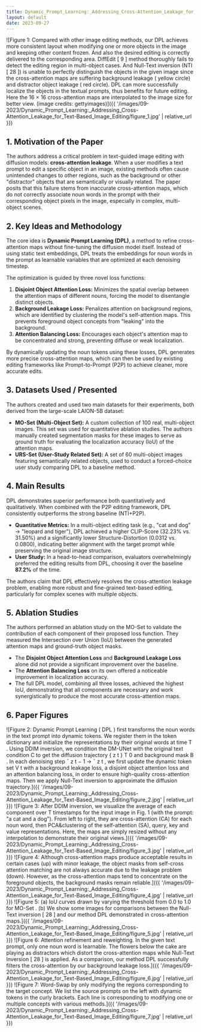 ```yaml
---
title: Dynamic_Prompt_Learning:_Addressing_Cross-Attention_Leakage_for_Text-Based_Image_Editing
layout: default
date: 2023-09-27
---
```

![Figure 1: Compared with other image editing methods, our DPL achieves more consistent layout when modifying one or more objects in the image and keeping other content frozen. And also the desired editing is correctly delivered to the corresponding area. DiffEdit [ 9 ] method thoroughly fails to detect the editing region in multi-object cases. And Null-Text inversion (NTI [ 28 ]) is unable to perfectly distinguish the objects in the given image since the cross-attention maps are suffering background leakage ( yellow circle) and distractor object leakage ( red circle). DPL can more successfully localize the objects in the textual prompts, thus benefits for future editing. Here the 16 × 16 cross-attention maps are interpolated to the image size for better view. (image credits: gettyimages)]({{ '/images/09-2023/Dynamic_Prompt_Learning:_Addressing_Cross-Attention_Leakage_for_Text-Based_Image_Editing/figure_1.jpg' | relative_url }})
## 1. Motivation of the Paper
The authors address a critical problem in text-guided image editing with diffusion models: **cross-attention leakage**. When a user modifies a text prompt to edit a specific object in an image, existing methods often cause unintended changes to other regions, such as the background or other "distractor" objects that are semantically or visually related. The paper posits that this failure stems from inaccurate cross-attention maps, which do not correctly associate noun words in the prompt with their corresponding object pixels in the image, especially in complex, multi-object scenes.

## 2. Key Ideas and Methodology
The core idea is **Dynamic Prompt Learning (DPL)**, a method to refine cross-attention maps without fine-tuning the diffusion model itself. Instead of using static text embeddings, DPL treats the embeddings for noun words in the prompt as learnable variables that are optimized at each denoising timestep.

The optimization is guided by three novel loss functions:
1.  **Disjoint Object Attention Loss:** Minimizes the spatial overlap between the attention maps of different nouns, forcing the model to disentangle distinct objects.
2.  **Background Leakage Loss:** Penalizes attention on background regions, which are identified by clustering the model's self-attention maps. This prevents foreground object concepts from "leaking" into the background.
3.  **Attention Balancing Loss:** Encourages each object's attention map to be concentrated and strong, preventing diffuse or weak localization.

By dynamically updating the noun tokens using these losses, DPL generates more precise cross-attention maps, which can then be used by existing editing frameworks like Prompt-to-Prompt (P2P) to achieve cleaner, more accurate edits.

## 3. Datasets Used / Presented
The authors created and used two main datasets for their experiments, both derived from the large-scale LAION-5B dataset:
*   **MO-Set (Multi-Object Set):** A custom collection of 100 real, multi-object images. This set was used for quantitative ablation studies. The authors manually created segmentation masks for these images to serve as ground truth for evaluating the localization accuracy (IoU) of the attention maps.
*   **URS-Set (User-Study Related Set):** A set of 60 multi-object images featuring semantically related objects, used to conduct a forced-choice user study comparing DPL to a baseline method.

## 4. Main Results
DPL demonstrates superior performance both quantitatively and qualitatively. When combined with the P2P editing framework, DPL consistently outperforms the strong baseline (NTI+P2P).

*   **Quantitative Metrics:** In a multi-object editing task (e.g., "cat and dog" → "leopard and tiger"), DPL achieved a higher CLIP-Score (32.23% vs. 31.50%) and a significantly lower Structure-Distortion (0.0312 vs. 0.0800), indicating better alignment with the target prompt while preserving the original image structure.
*   **User Study:** In a head-to-head comparison, evaluators overwhelmingly preferred the editing results from DPL, choosing it over the baseline **87.2%** of the time.

The authors claim that DPL effectively resolves the cross-attention leakage problem, enabling more robust and fine-grained text-based editing, particularly for complex scenes with multiple objects.

## 5. Ablation Studies
The authors performed an ablation study on the MO-Set to validate the contribution of each component of their proposed loss function. They measured the Intersection over Union (IoU) between the generated attention maps and ground-truth object masks.

*   The **Disjoint Object Attention Loss** and **Background Leakage Loss** alone did not provide a significant improvement over the baseline.
*   The **Attention Balancing Loss** on its own offered a noticeable improvement in localization accuracy.
*   The full DPL model, combining all three losses, achieved the highest IoU, demonstrating that all components are necessary and work synergistically to produce the most accurate cross-attention maps.

## 6. Paper Figures
![Figure 2: Dynamic Prompt Learning ( DPL ) first transforms the noun words in the text prompt into dynamic tokens. We register them in the token dictionary and initialize the representations by their original words at time T . Using DDIM inversion, we condition the DM-UNet with the original text condition C to get the diffusion trajectory { z t } T 0 and background mask B . In each denoising step ¯ z t − 1 → ¯ z t , we first update the dynamic token set V t with a background leakage loss, a disjoint object attention loss and an attention balancing loss, in order to ensure high-quality cross-attention maps. Then we apply Null-Text inversion to approximate the diffusion trajectory.]({{ '/images/09-2023/Dynamic_Prompt_Learning:_Addressing_Cross-Attention_Leakage_for_Text-Based_Image_Editing/figure_2.jpg' | relative_url }})
![Figure 3: After DDIM inversion, we visualize the average of each component over T timestamps for the input image in Fig. 1 (with the prompt: "a cat and a dog"). From left to right, they are cross-attention (CA) for each noun word, then PCA&clustering of the self-attention (SA), query, key and value representations. Here, the maps are simply resized without any interpolation to demonstrate their original views.]({{ '/images/09-2023/Dynamic_Prompt_Learning:_Addressing_Cross-Attention_Leakage_for_Text-Based_Image_Editing/figure_3.jpg' | relative_url }})
![Figure 4: Although cross-attention maps produce acceptable results in certain cases (up) with minor leakage, the object masks from self-cross attention matching are not always accurate due to the leakage problem (down). However, as the cross-attention maps tend to concentrate on the foreground objects, the background masks remain reliable.]({{ '/images/09-2023/Dynamic_Prompt_Learning:_Addressing_Cross-Attention_Leakage_for_Text-Based_Image_Editing/figure_4.jpg' | relative_url }})
![Figure 5: (a) IoU curves drawn by varying the threshold from 0.0 to 1.0 for MO-Set . (b) We show some images for comparisons between the Null-Text inversion [ 28 ] and our method DPL demonstrated in cross-attention maps.]({{ '/images/09-2023/Dynamic_Prompt_Learning:_Addressing_Cross-Attention_Leakage_for_Text-Based_Image_Editing/figure_5.jpg' | relative_url }})
![Figure 6: Attention refinement and reweighting. In the given text prompt, only one noun word is learnable. The flowers below the cake are playing as distractors which distort the cross-attention maps while Null-Text Inversion [ 28 ] is applied. As a comparison, our method DPL successfully filters the cross-attention by our background leakage loss.]({{ '/images/09-2023/Dynamic_Prompt_Learning:_Addressing_Cross-Attention_Leakage_for_Text-Based_Image_Editing/figure_6.jpg' | relative_url }})
![Figure 7: Word-Swap by only modifying the regions corresponding to the target concept. We list the source prompts on the left with dynamic tokens in the curly brackets. Each line is corresponding to modifying one or multiple concepts with various methods.]({{ '/images/09-2023/Dynamic_Prompt_Learning:_Addressing_Cross-Attention_Leakage_for_Text-Based_Image_Editing/figure_7.jpg' | relative_url }})
